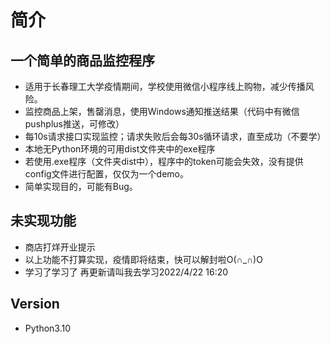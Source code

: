 # 简介
## 一个简单的商品监控程序
* 适用于长春理工大学疫情期间，学校使用微信小程序线上购物，减少传播风险。
* 监控商品上架，售罄消息，使用Windows通知推送结果（代码中有微信pushplus推送，可修改）
* 每10s请求接口实现监控；请求失败后会每30s循环请求，直至成功（不要学）
* 本地无Python环境的可用dist文件夹中的exe程序
* 若使用.exe程序（文件夹dist中），程序中的token可能会失效，没有提供config文件进行配置，仅仅为一个demo。
* 简单实现目的，可能有Bug。

## 未实现功能
* 商店打烊开业提示
* 以上功能不打算实现，疫情即将结束，快可以解封啦O(∩_∩)O
* 学习了学习了 再更新请叫我去学习2022/4/22 16:20

## Version
* Python3.10

